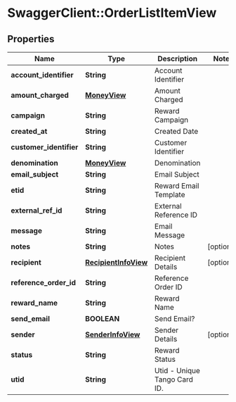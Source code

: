 # SwaggerClient::OrderListItemView

## Properties
Name | Type | Description | Notes
------------ | ------------- | ------------- | -------------
**account_identifier** | **String** | Account Identifier | 
**amount_charged** | [**MoneyView**](MoneyView.md) | Amount Charged | 
**campaign** | **String** | Reward Campaign | 
**created_at** | **String** | Created Date | 
**customer_identifier** | **String** | Customer Identifier | 
**denomination** | [**MoneyView**](MoneyView.md) | Denomination | 
**email_subject** | **String** | Email Subject | 
**etid** | **String** | Reward Email Template | 
**external_ref_id** | **String** | External Reference ID | 
**message** | **String** | Email Message | 
**notes** | **String** | Notes | [optional] 
**recipient** | [**RecipientInfoView**](RecipientInfoView.md) | Recipient Details | [optional] 
**reference_order_id** | **String** | Reference Order ID | 
**reward_name** | **String** | Reward Name | 
**send_email** | **BOOLEAN** | Send Email? | 
**sender** | [**SenderInfoView**](SenderInfoView.md) | Sender Details | [optional] 
**status** | **String** | Reward Status | 
**utid** | **String** | Utid - Unique Tango Card ID. | 


